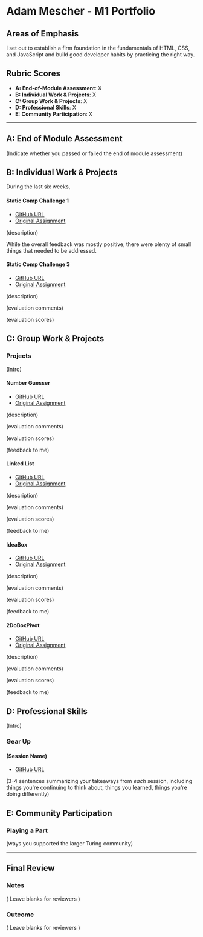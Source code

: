 # Adam Mescher - M1 Portfolio

## Areas of Emphasis

I set out to establish a firm foundation in the fundamentals of HTML, CSS, and JavaScript and build good developer habits by practicing the right way.  

## Rubric Scores

* **A: End-of-Module Assessment**: X
* **B: Individual Work & Projects**: X
* **C: Group Work & Projects**: X
* **D: Professional Skills**: X
* **E: Community Participation**: X

-----------------------

## A: End of Module Assessment

(Indicate whether you passed or failed the end of module assessment)


## B: Individual Work & Projects

During the last six weeks, 

#### Static Comp Challenge 1

* [GitHub URL](https://github.com/AdamMescher/ad-comp-challenge-1)
* [Original Assignment](http://frontend.turing.io/projects/m1-static-comp-1.html)

(description)

While the overall feedback was mostly positive, there were plenty of small things that needed to be addressed.

 #### Static Comp Challenge 3

* [GitHub URL](https://github.com/AdamMescher/am-comp-challenge-3)
* [Original Assignment]()

(description)

(evaluation comments)

(evaluation scores)

## C: Group Work & Projects

### Projects

(Intro)

#### Number Guesser

* [GitHub URL]()
* [Original Assignment]()

(description)

(evaluation comments)

(evaluation scores)

(feedback to me)

#### Linked List

* [GitHub URL]()
* [Original Assignment]()

(description)

(evaluation comments)

(evaluation scores)

(feedback to me)

#### IdeaBox

* [GitHub URL](https://github.com/AdamMescher/ideabox)
* [Original Assignment](http://frontend.turing.io/projects/ideabox.html)

(description)

(evaluation comments)

(evaluation scores)

(feedback to me)

#### 2DoBoxPivot

* [GitHub URL](https://github.com/AdamMescher/2DoBox-Pivot)
* [Original Assignment](http://frontend.turing.io/projects/2DoBox-Pivot-Mod1.html)

(description)

(evaluation comments)

(evaluation scores)

(feedback to me)

## D: Professional Skills
(Intro)

### Gear Up
#### (Session Name)

* [GitHub URL]()

(3-4 sentences summarizing your takeaways from _each_ session, including things you're continuing to think about, things you learned, things you're doing differently)

## E: Community Participation

### Playing a Part

(ways you supported the larger Turing community)

------------------

## Final Review

### Notes

( Leave blanks for reviewers )

### Outcome

( Leave blanks for reviewers )
